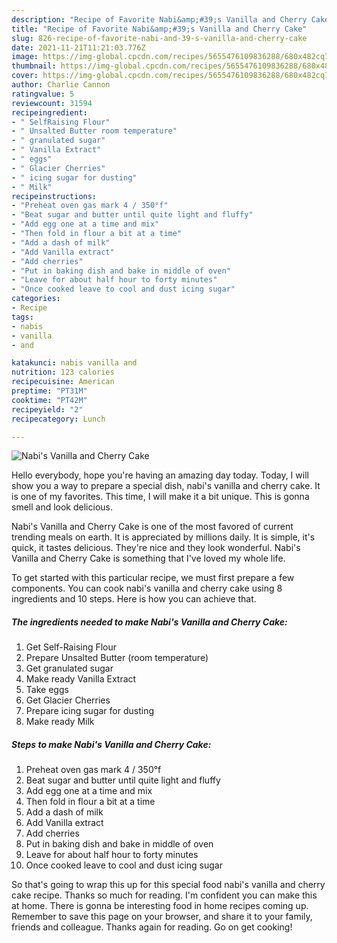 ```yaml
---
description: "Recipe of Favorite Nabi&amp;#39;s Vanilla and Cherry Cake"
title: "Recipe of Favorite Nabi&amp;#39;s Vanilla and Cherry Cake"
slug: 826-recipe-of-favorite-nabi-and-39-s-vanilla-and-cherry-cake
date: 2021-11-21T11:21:03.776Z
image: https://img-global.cpcdn.com/recipes/5655476109836288/680x482cq70/nabis-vanilla-and-cherry-cake-recipe-main-photo.jpg
thumbnail: https://img-global.cpcdn.com/recipes/5655476109836288/680x482cq70/nabis-vanilla-and-cherry-cake-recipe-main-photo.jpg
cover: https://img-global.cpcdn.com/recipes/5655476109836288/680x482cq70/nabis-vanilla-and-cherry-cake-recipe-main-photo.jpg
author: Charlie Cannon
ratingvalue: 5
reviewcount: 31594
recipeingredient:
- " SelfRaising Flour"
- " Unsalted Butter room temperature"
- " granulated sugar"
- " Vanilla Extract"
- " eggs"
- " Glacier Cherries"
- " icing sugar for dusting"
- " Milk"
recipeinstructions:
- "Preheat oven gas mark 4 / 350°f"
- "Beat sugar and butter until quite light and fluffy"
- "Add egg one at a time and mix"
- "Then fold in flour a bit at a time"
- "Add a dash of milk"
- "Add Vanilla extract"
- "Add cherries"
- "Put in baking dish and bake in middle of oven"
- "Leave for about half hour to forty minutes"
- "Once cooked leave to cool and dust icing sugar"
categories:
- Recipe
tags:
- nabis
- vanilla
- and

katakunci: nabis vanilla and 
nutrition: 123 calories
recipecuisine: American
preptime: "PT31M"
cooktime: "PT42M"
recipeyield: "2"
recipecategory: Lunch

---
```



![Nabi&#39;s Vanilla and Cherry Cake](https://img-global.cpcdn.com/recipes/5655476109836288/680x482cq70/nabis-vanilla-and-cherry-cake-recipe-main-photo.jpg)

Hello everybody, hope you're having an amazing day today. Today, I will show you a way to prepare a special dish, nabi&#39;s vanilla and cherry cake. It is one of my favorites. This time, I will make it a bit unique. This is gonna smell and look delicious.

Nabi&#39;s Vanilla and Cherry Cake is one of the most favored of current trending meals on earth. It is appreciated by millions daily. It is simple, it's quick, it tastes delicious. They're nice and they look wonderful. Nabi&#39;s Vanilla and Cherry Cake is something that I've loved my whole life.




To get started with this particular recipe, we must first prepare a few components. You can cook nabi&#39;s vanilla and cherry cake using 8 ingredients and 10 steps. Here is how you can achieve that.

<!--inarticleads1-->

##### The ingredients needed to make Nabi&#39;s Vanilla and Cherry Cake:

1. Get  Self-Raising Flour
1. Prepare  Unsalted Butter (room temperature)
1. Get  granulated sugar
1. Make ready  Vanilla Extract
1. Take  eggs
1. Get  Glacier Cherries
1. Prepare  icing sugar for dusting
1. Make ready  Milk




<!--inarticleads2-->

##### Steps to make Nabi&#39;s Vanilla and Cherry Cake:

1. Preheat oven gas mark 4 / 350°f
1. Beat sugar and butter until quite light and fluffy
1. Add egg one at a time and mix
1. Then fold in flour a bit at a time
1. Add a dash of milk
1. Add Vanilla extract
1. Add cherries
1. Put in baking dish and bake in middle of oven
1. Leave for about half hour to forty minutes
1. Once cooked leave to cool and dust icing sugar




So that's going to wrap this up for this special food nabi&#39;s vanilla and cherry cake recipe. Thanks so much for reading. I'm confident you can make this at home. There is gonna be interesting food in home recipes coming up. Remember to save this page on your browser, and share it to your family, friends and colleague. Thanks again for reading. Go on get cooking!
